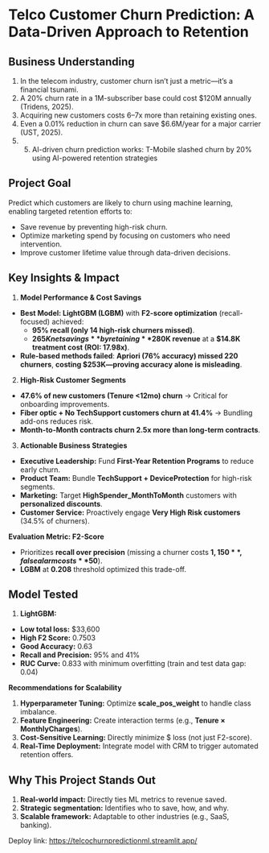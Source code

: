 # Telco Customer Churn Prediction: A Data-Driven Approach to Retention

## Business Understanding

1. In the telecom industry, customer churn isn’t just a metric—it’s a financial tsunami.
2. A 20% churn rate in a 1M-subscriber base could cost $120M annually (Tridens, 2025).
3. Acquiring new customers costs 6–7x more than retaining existing ones.
4. Even a 0.01% reduction in churn can save $6.6M/year for a major carrier (UST, 2025).
5. 5. AI-driven churn prediction works: T-Mobile slashed churn by 20% using AI-powered retention strategies

## Project Goal
Predict which customers are likely to churn using machine learning, enabling targeted retention efforts to:
- Save revenue by preventing high-risk churn.
- Optimize marketing spend by focusing on customers who need intervention.
- Improve customer lifetime value through data-driven decisions.

## Key Insights & Impact

1. **Model Performance & Cost Savings**
- **Best Model: LightGBM (LGBM)** with **F2-score optimization** (recall-focused) achieved:
    - **95% recall (only 14 high-risk churners missed)**.
    - **$265K net savings** by retaining **$280K revenue** at a **$14.8K treatment cost (ROI: 17.98x)**.
- **Rule-based methods failed**: **Apriori (76% accuracy) missed 220 churners**, **costing $253K—proving accuracy alone is misleading**.

2. **High-Risk Customer Segments**
- **47.6% of new customers (Tenure <12mo) churn** → Critical for onboarding improvements.
- **Fiber optic + No TechSupport customers churn at 41.4%** → Bundling add-ons reduces risk.
- **Month-to-Month contracts churn 2.5x more than long-term contracts**.

3. **Actionable Business Strategies**
- **Executive Leadership:** Fund **First-Year Retention Programs** to reduce early churn.
- **Product Team:** Bundle **TechSupport + DeviceProtection** for high-risk segments.
- **Marketing:** Target **HighSpender_MonthToMonth** customers with **personalized discounts**.
- **Customer Service:** Proactively engage **Very High Risk customers** (34.5% of churners).

**Evaluation Metric: F2-Score**
- Prioritizes **recall over precision** (missing a churner costs **$1,150**, false alarm costs **$50**).
- **LGBM** at **0.208** threshold optimized this trade-off.

## Model Tested

1. **LightGBM:**
- **Low total loss:** $33,600
- **High F2 Score:** 0.7503
- **Good Accuracy:** 0.63
- **Recall and Precision:** 95% and 41%
- **RUC Curve:** 0.833 with minimum overfitting (train and test data gap: 0.04)

**Recommendations for Scalability**
1. **Hyperparameter Tuning:** Optimize **scale_pos_weight** to handle class imbalance.
2. **Feature Engineering:** Create interaction terms (e.g., **Tenure × MonthlyCharges**).
3. **Cost-Sensitive Learning:** Directly minimize $ loss (not just F2-score).
4. **Real-Time Deployment:** Integrate model with CRM to trigger automated retention offers.

## Why This Project Stands Out
1. **Real-world impact:** Directly ties ML metrics to revenue saved.
2. **Strategic segmentation:** Identifies who to save, how, and why.
3. **Scalable framework:** Adaptable to other industries (e.g., SaaS, banking).

Deploy link: https://telcochurnpredictionml.streamlit.app/
  
